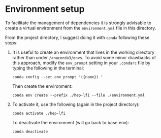 # Environment setup

To facilitate the management of dependencies it is strongly advisable to create a virtual environment from the ```environment.yml``` file in this directory.

From the project directory, I suggest doing it with ```conda``` following these steps:

1. It is useful to create an environment that lives in the working directory rather than under ```/anaconda3/envs```. To avoid some minor drawbacks of this approach, modify the ```env_prompt``` setting in your ```.condarc``` file by typing the following in the terminal:

      ```
      conda config --set env_prompt '({name}) '
      ```
      Then create the environment:

      ```
      conda env create --prefix ./hep-lfi --file ./environment.yml
      ```

2. To activate it, use the following (again in the project directory):

      ```
      conda activate ./hep-lfi
      ```
      To deactivate the environment (will go back to base env):

      ```
      conda deactivate
      ```
